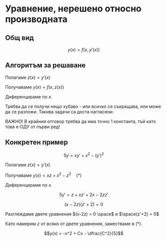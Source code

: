 # Уравнение, нерешено относно производната

## Общ вид

$$y(x) = f(x, y'(x))$$

## Алгоритъм за решаване

Полагаме $z(x) = y'(x)$

Получаваме $y(x) = f(x, z(x))$

Диференцираме по $x$.

Трябва да се получи нещо хубаво - или всичко се съкращава, или може да се разложи. Такива задачи са доста нагласени.

ВАЖНО! В крайния отговор трябва да има точно 1 константа, тъй като това е ОДУ от първи ред!

## Конкретен пример

$$5y = xy' + x^2 - (y')^2$$

Полагаме $z(x) = y'(x)$

Получаваме $y(x) = xz + x^2 - z^2 \quad (*)$

Диференцираме по $x$.

$$5y' = z+xz'+2x-2zz'$$

$$(x-2z)(z'+2) = 0$$

Разглеждаме двете уравнения $(x-2z) = 0 \space$ и $\space(z'+2) = 0$

Като намерим $z$ от всяко от двете уравнения, заместваме в $(*)$.

$$y(x) = -x^2 + Cx - \dfrac{C^2}{5}$$